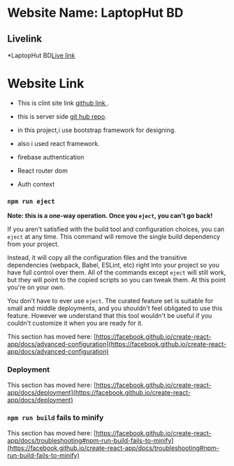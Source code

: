 
# Website Name: LaptopHut BD
## Livelink
*LaptopHut BD[Live link](https://used-laptop-74020.web.app/)
# Website Link 
* This is clint site link [github link ](https://github.com/programming-hero-web-course-4/b612-used-products-resale-clients-side-Muhaiminulsarkar).
* this is server side [git hub repo](https://github.com/programming-hero-web-course-4/b612-used-products-resale-server-side-Muhaiminulsarkar).



* in this project,i use bootstrap framework for designing.
* also i used react framework.
* firebase authentication
* React router dom
* Auth context 




### `npm run eject`

**Note: this is a one-way operation. Once you `eject`, you can't go back!**

If you aren't satisfied with the build tool and configuration choices, you can `eject` at any time. This command will remove the single build dependency from your project.

Instead, it will copy all the configuration files and the transitive dependencies (webpack, Babel, ESLint, etc) right into your project so you have full control over them. All of the commands except `eject` will still work, but they will point to the copied scripts so you can tweak them. At this point you're on your own.

You don't have to ever use `eject`. The curated feature set is suitable for small and middle deployments, and you shouldn't feel obligated to use this feature. However we understand that this tool wouldn't be useful if you couldn't customize it when you are ready for it.



This section has moved here: [https://facebook.github.io/create-react-app/docs/advanced-configuration](https://facebook.github.io/create-react-app/docs/advanced-configuration)

### Deployment

This section has moved here: [https://facebook.github.io/create-react-app/docs/deployment](https://facebook.github.io/create-react-app/docs/deployment)

### `npm run build` fails to minify

This section has moved here: [https://facebook.github.io/create-react-app/docs/troubleshooting#npm-run-build-fails-to-minify](https://facebook.github.io/create-react-app/docs/troubleshooting#npm-run-build-fails-to-minify)
